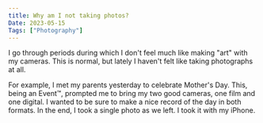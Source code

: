 ```yaml
---
title: Why am I not taking photos?
Date: 2023-05-15
Tags: ["Photography"]
---
```


I go through periods during which I don't feel much like making "art" with my cameras. This is normal, but lately I haven't felt like taking photographs at all.

For example, I met my parents yesterday to celebrate Mother's Day. This, being an Event™, prompted me to bring my two good cameras, one film and one digital. I wanted to be sure to make a nice record of the day in both formats. In the end, I took a single photo as we left. I took it with my iPhone.

